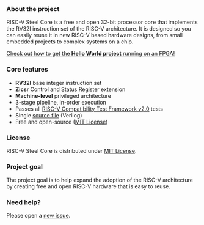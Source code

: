 <br/>

### About the project

RISC-V Steel Core is a free and open 32-bit processor core that implements the RV32I instruction set of the RISC-V architecture. It is designed so you can easily reuse it in new RISC-V based hardware designs, from small embedded projects to complex systems on a chip.

[Check out how to get the **Hello World project** running on an FPGA!](https://riscv-steel.github.io/riscv-steel-core/getting-started/)

### Core features

- **RV32I** base integer instruction set
- **Zicsr** Control and Status Register extension
- **Machine-level** privileged architecture
- 3-stage pipeline, in-order execution
- Passes all [RISC-V Compatibility Test Framework v2.0](https://github.com/riscv-non-isa/riscv-arch-test) tests
- Single [source file](riscv_steel_core.v) (Verilog)
- Free and open-source ([MIT License](LICENSE.md))

### License

RISC-V Steel Core is distributed under [MIT License](LICENSE.md).

### Project goal

The project goal is to help expand the adoption of the RISC-V architecture by creating free and open RISC-V hardware that is easy to reuse.

### Need help?

Please open a [new issue](https://github.com/riscv-steel/riscv-steel-core/issues).

